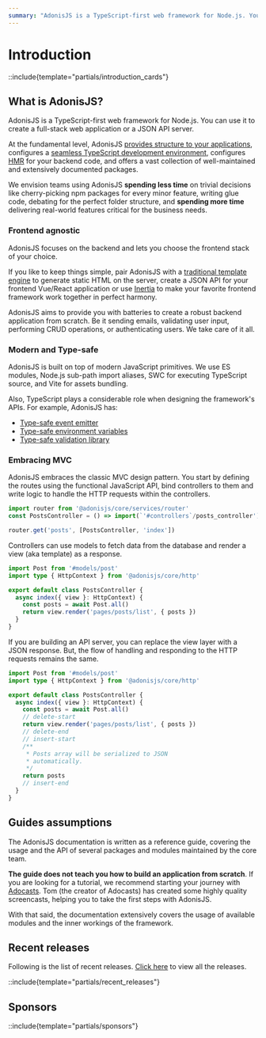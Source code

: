 ```yaml
---
summary: "AdonisJS is a TypeScript-first web framework for Node.js. You can use it to create a full-stack web application or a JSON API server."
---
```


# Introduction

::include{template="partials/introduction_cards"}

## What is AdonisJS?

AdonisJS is a TypeScript-first web framework for Node.js. You can use it to create a full-stack web application or a JSON API server.

At the fundamental level, AdonisJS [provides structure to your applications](../getting_started/folder_structure.md), configures a [seamless TypeScript development environment](../concepts/typescript_build_process.md), configures [HMR](../concepts/hmr.md) for your backend code, and offers a vast collection of well-maintained and extensively documented packages.

We envision teams using AdonisJS **spending less time** on trivial decisions like cherry-picking npm packages for every minor feature, writing glue code, debating for the perfect folder structure, and **spending more time** delivering real-world features critical for the business needs.

### Frontend agnostic 

AdonisJS focuses on the backend and lets you choose the frontend stack of your choice.

If you like to keep things simple, pair AdonisJS with a [traditional template engine](../views-and-templates/introduction.md) to generate static HTML on the server, create a JSON API for your frontend Vue/React application or use [Inertia](../views-and-templates/inertia.md) to make your favorite frontend framework work together in perfect harmony.

AdonisJS aims to provide you with batteries to create a robust backend application from scratch. Be it sending emails, validating user input, performing CRUD operations, or authenticating users. We take care of it all.

### Modern and Type-safe

AdonisJS is built on top of modern JavaScript primitives. We use ES modules, Node.js sub-path import aliases, SWC for executing TypeScript source, and Vite for assets bundling.


Also, TypeScript plays a considerable role when designing the framework's APIs. For example, AdonisJS has:

- [Type-safe event emitter](../digging_deeper/emitter.md#making-events-type-safe)
- [Type-safe environment variables](../getting_started/environment_variables.md)
- [Type-safe validation library](../basics/validation.md)

### Embracing MVC

AdonisJS embraces the classic MVC design pattern. You start by defining the routes using the functional JavaScript API, bind controllers to them and write logic to handle the HTTP requests within the controllers.

```ts
import router from '@adonisjs/core/services/router'
const PostsController = () => import(`'#controllers`/posts_controller')

router.get('posts', [PostsController, 'index'])
```

Controllers can use models to fetch data from the database and render a view (aka template) as a response.

```ts
import Post from '#models/post'
import type { HttpContext } from '@adonisjs/core/http'

export default class PostsController {
  async index({ view }: HttpContext) {
    const posts = await Post.all()
    return view.render('pages/posts/list', { posts })
  }
}
```

If you are building an API server, you can replace the view layer with a JSON response. But, the flow of handling and responding to the HTTP requests remains the same.

```ts
import Post from '#models/post'
import type { HttpContext } from '@adonisjs/core/http'

export default class PostsController {
  async index({ view }: HttpContext) {
    const posts = await Post.all()
    // delete-start
    return view.render('pages/posts/list', { posts })
    // delete-end
    // insert-start
    /**
     * Posts array will be serialized to JSON
     * automatically.
     */
    return posts
    // insert-end
  }
}
```

## Guides assumptions

The AdonisJS documentation is written as a reference guide, covering the usage and the API of several packages and modules maintained by the core team.

**The guide does not teach you how to build an application from scratch**. If you are looking for a tutorial, we recommend starting your journey with [Adocasts](https://adocasts.com/). Tom (the creator of Adocasts) has created some highly quality screencasts, helping you to take the first steps with AdonisJS.

With that said, the documentation extensively covers the usage of available modules and the inner workings of the framework.

## Recent releases
Following is the list of recent releases. [Click here](./releases.md) to view all the releases.

::include{template="partials/recent_releases"}

## Sponsors

::include{template="partials/sponsors"}
